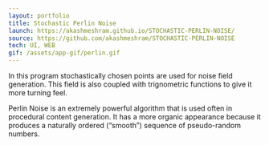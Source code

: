 ```yaml
---
layout: portfolio
title: Stochastic Perlin Noise
launch: https://akashmeshram.github.io/STOCHASTIC-PERLIN-NOISE/
source: https://github.com/akashmeshram/STOCHASTIC-PERLIN-NOISE
tech: UI, WEB
gif: /assets/app-gif/perlin.gif
---
```


In this program stochastically chosen points are used for noise field generation.
This field is also coupled with trignometric functions to give it more turning feel.

Perlin Noise is an extremely powerful algorithm that is used often in procedural content generation.
It has a more organic appearance because it produces a naturally ordered (“smooth”) sequence of pseudo-random numbers.
 
